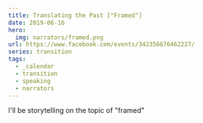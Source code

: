 ```yaml
---
title: Translating the Past ["Framed"]
date: 2019-06-16
hero:
  img: narrators/framed.png
url: https://www.facebook.com/events/342356676462227/
series: transition
tags:
  - _calendar
  - transition
  - speaking
  - narrators
---
```


I'll be storytelling on the topic of "framed"
